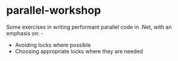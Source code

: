 # parallel-workshop

Some exercises in writing performant parallel code in .Net, with an emphasis
on: -
* Avoiding locks where possible
* Choosing appropriate locks where they are needed
